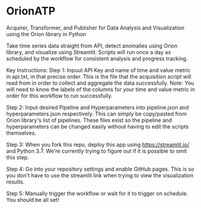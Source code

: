 # OrionATP
Acquirer, Transformer, and Publisher for Data Analysis and Visualization using the Orion library in Python

Take time series data straight from API, detect anomalies using Orion library, and visualize using Streamlit. Scripts will run once a day as scheduled by the workflow for consistent analysis and progress tracking.

Key Instructions:
Step 1: Inpuut API Key and name of time and value metric in api.txt, in that precise order. This is the file that the acquisition script will read from in order to collect and aggregate the data successfully. Note: You will need to know the labels of the columns for your time and value metric in order for this workflow to run successfully.

Step 2: Input desired Pipeline and Hyperparameters into pipeline.json and hyperparameters.json respectively. This can simply be copy/pasted from Orion library's list of pipelines. These files exist so the pipeline and hyperparameters can be changed easily without having to edit the scripts themselves.

Step 3: When you fork this repo, deploy this app using https://streamlit.io/ and Python 3.7. We're currently trying to figure out if it is possible to omit this step.

Step 4: Go into your repository settings and enable GitHub pages. This is so you don't have to use the streamlit link when trying to view the visualization results.

Step 5: Manually trigger the workflow or wait for it to trigger on schedule. You should be all set!
